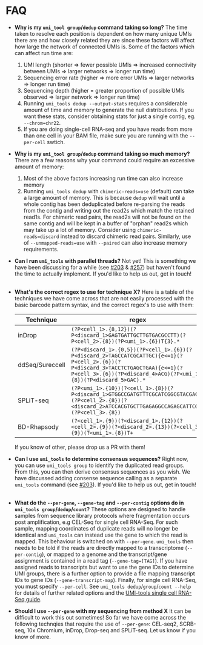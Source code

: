 # FAQ
 - **Why is my `umi_tool group`/`dedup` command taking so long?**
The time taken to resolve each position is dependent on how many unique UMIs there are and how closely related they are since these factors will affect how large the network of connected UMIs is. Some of the factors which can affect run time are:
    1. UMI length (shorter => fewer possible UMIs => increased connectivity between UMIs => larger networks => longer run time)
    2. Sequencing error rate (higher => more error UMIs => larger networks => longer run time)
    3. Sequencing depth (higher = greater proportion of possible UMIs observed => larger network => longer run time)
    4. Running `umi_tools dedup --output-stats` requires a considerable amount of time and memory to generate the null distributions. If you want these stats, consider obtaining stats for just a single contig, eg. `--chrom=chr22`.
    5. If you are doing single-cell RNA-seq and you have reads from more than one cell in your BAM file, make sure you are running with the `--per-cell` swtich.
&nbsp;
- **Why is my `umi_tool group`/`dedup` command taking so much memory?**
There are a few reasons why your command could require an excessive amount of memory:
    1. Most of the above factors increasing run time can also increase memory
    2. Running `umi_tools dedup` with `chimeric-reads=use` (default) can take a large amount of memory. This is because `dedup` will wait until a whole contig has been deduplicated before re-parsing the reads from the contig and writing out the read2s which match the retained read1s. For chimeric read pairs, the read2s will not be found on the same contig and will be kept in a buffer of "orphan" read2s which may take up a lot of memory. Consider using `chimeric-reads=discard` instead to discard chimeric read pairs. Similarly, use of `--unmapped-reads=use` with `--paired` can also increase memory requirements.
&nbsp;
 - **Can I run `umi_tools` with parallel threads?**
Not yet! This is something we have been discussing for a while (see [#203](https://github.com/CGATOxford/UMI-tools/issues/203) & [#257](https://github.com/CGATOxford/UMI-tools/issues/257)) but haven't found the time to actually implement. If you'd like to help us out, get in touch!
&nbsp;
&nbsp;
- **What's the correct regex to use for technique X?**
Here is a table of the techniques we have come across that are not easily processed with the basic barcode pattern syntax, and the correct regex's to use with them:

   | Technique | regex |
   | --------- | ------ |
   | inDrop    | `(?P<cell_1>.{8,12})(?P<discard_1>GAGTGATTGCTTGTGACGCCTT)(?P<cell_2>.{8})(?P<umi_1>.{6})T{3}.*` |
   | ddSeq/Sureccell | `(?P<discard_1>.{0,5})(?P<cell_1>.{6})(?P<discard_2>TAGCCATCGCATTGC){e<=1}(?P<cell_2>.{6})(?P<discard_3>TACCTCTGAGCTGAA){e<=1}(?P<cell_3>.{6})(?P<discard_4>ACG)(?P<umi_1>.{8})(?P<discard_5>GAC).*` |
   | SPLiT-seq | `(?P<umi_1>.{10})(?<cell_1>.{8})(?P<discard_1>GTGGCCGATGTTTCGCATCGGCGTACGACT)(?P<cell_2>.{8})(?<discard_2>ATCCACGTGCTTGAGAGGCCAGAGCATTCG)(?P<cell_3>.{8})` |
   | BD-Rhapsody | `(?<cell_1>.{9})(?<discard_1>.{12})(?<cell_2>.{9})(?<discard_2>.{13})(?<cell_3>.{9})(?<umi_1>.{8})T+` |

   If you know of other, please drop us a PR with them!

- **Can I use `umi_tools` to determine consensus sequences?**
Right now, you can use `umi_tools group` to identify the duplicated read groups. From this, you can then derive consensus sequences as you wish. We have discussed adding consense sequence calling as a separate `umi_tools` command (see [#203](https://github.com/CGATOxford/UMI-tools/issues/181)). If you'd like to help us out, get in touch!
&nbsp;
&nbsp;
- **What do the `--per-gene`, `--gene-tag` and `--per-contig` options do in `umi_tools group`/`dedup`/`count`?**
These options are designed to handle samples from sequence library protocols where fragmentation occurs post amplification, e.g CEL-Seq for single cell RNA-Seq. For such sample, mapping coordinates of duplicate reads will no longer be identical and `umi_tools` can instead use the gene to which the read is mapped.
This behaviour is switched on with `--per-gene`. `umi_tools` then needs to be told if the reads are directly mapped to a transcriptome (`--per-contig`), or mapped to a genome and the transcript/gene assignment is contained in a read tag (`--gene-tag=[TAG]`). If you have assigned reads to transcripts but want to use the gene IDs to determine UMI groups, there is a further option to provide a file mapping transcript IDs to gene IDs (`--gene-transcript-map`). Finally, for single cell RNA-Seq, you must specify `--per-cell`. See `umi_tools dedup`/`group`/`count --help` for details of further related options and the [UMI-tools single cell RNA-Seq guide](https://github.com/CGATOxford/UMI-tools/blob/%7BTS%7D-AddFAQ/doc/Single_cell_tutorial.md).
&nbsp;
&nbsp;
- **Should I use `--per-gene` with my sequencing from method X**
It can be difficult to work this out sometimes! So far we have come across the following technqies that require the use of `--per-gene`: CEL-seq2, SCRB-seq, 10x Chromium, inDrop, Drop-seq and SPLiT-seq. Let us know if you know of more.
